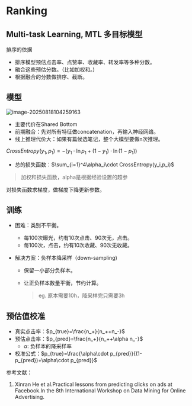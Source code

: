 # Ranking

## Multi-task Learning, MTL 多目标模型

排序的依据

- 排序模型预估点击率、点赞率、收藏率、转发率等多种分数。
- 融合这些预估分数。（比如加权和。)
- 根据融合的分数做排序、截断。

## 模型

![image-20250818104259163](https://gcore.jsdelivr.net/gh/davidliuk/images@master/image-20250818104259163.png)

- 主要代价在Shared Bottom
- 前期融合：先对所有特征做concatenation，再输入神经网络。
- 线上推理代价大：如果有篇候选笔记，整个大模型要做n次推理。

$CrossEntropy(y_1,p_1)=-(y_1\cdot\ln p_1+(1-y_1)\cdot\ln(1-p_1))$

- 总的损失函数：$\sum_{i=1}^4\alpha_i\cdot CrossEntropy(y_i,p_i)$

> 加权和损失函数，alpha是根据经验设置的超参

对损失函数求梯度，做梯度下降更新参数。

## 训练

- 困难：类别不平衡。

  - 每100次曝光，约有10次点击、90次无，点击。
  - 每100次，点击，约有10次收藏、90次无收藏。

- 解决方案：负样本降采样（down-sampling)

  - 保留一小部分负样本。

  - 让正负样本数量平衡，节约计算。

    > eg. 原本需要10h，降采样完只需要3h

## 预估值校准

- 真实点击率：$p_{true}=\frac{n_+}{n_++n_-}$
- 预估点击率：$p_{pred}=\frac{n_+}{n_++\alpha n_-}$
  - $\alpha$: 负样本的降采样率
- 校准公式：$p_{true}=\frac{\alpha\cdot p_{pred}}{(1-p_{pred})+\alpha\cdot p_{pred}}$

参考文献：

1. Xinran He et al.Practical lessons from predicting clicks on ads at Facebook.In the 8th International Workshop on Data Mining for Online Advertising.